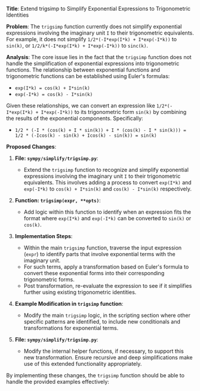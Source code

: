 **Title**: Extend trigsimp to Simplify Exponential Expressions to Trigonometric Identities

**Problem**: The `trigsimp` function currently does not simplify exponential expressions involving the imaginary unit `I` to their trigonometric equivalents. For example, it does not simplify `1/2*(-I*exp(I*k) + I*exp(-I*k))` to `sin(k)`, or `1/2/k*(-I*exp(I*k) + I*exp(-I*k))` to `sinc(k)`.

**Analysis**:
The core issue lies in the fact that the `trigsimp` function does not handle the simplification of exponential expressions into trigonometric functions. The relationship between exponential functions and trigonometric functions can be established using Euler's formulas:
- `exp(I*k) = cos(k) + I*sin(k)`
- `exp(-I*k) = cos(k) - I*sin(k)`

Given these relationships, we can convert an expression like `1/2*(-I*exp(I*k) + I*exp(-I*k))` to its trigonometric form `sin(k)` by combining the results of the exponential components. Specifically:
- `1/2 * (-I * (cos(k) + I * sin(k)) + I * (cos(k) - I * sin(k))) = 1/2 * (-Icos(k) - sin(k) + Icos(k) - sin(k)) = sin(k)`

**Proposed Changes**:
1. **File: `sympy/simplify/trigsimp.py`**:
   - Extend the `trigsimp` function to recognize and simplify exponential expressions involving the imaginary unit `I` to their trigonometric equivalents. This involves adding a process to convert `exp(I*k)` and `exp(-I*k)` to `cos(k) + I*sin(k)` and `cos(k) - I*sin(k)` respectively.

2. **Function: `trigsimp(expr, **opts)`**:
   - Add logic within this function to identify when an expression fits the format where `exp(I*k)` and `exp(-I*k)` can be converted to `sin(k)` or `cos(k)`.

3. **Implementation Steps**:
   - Within the main `trigsimp` function, traverse the input expression (`expr`) to identify parts that involve exponential terms with the imaginary unit.
   - For such terms, apply a transformation based on Euler's formula to convert these exponential forms into their corresponding trigonometric forms.
   - Post transformation, re-evaluate the expression to see if it simplifies further using existing trigonometric identities.

4. **Example Modification in `trigsimp` function**:
    - Modify the main `trigsimp` logic, in the scripting section where other specific patterns are identified, to include new conditionals and transformations for exponential terms.

5. **File: `sympy/simplify/trigsimp.py`**:
   - Modify the internal helper functions, if necessary, to support this new transformation. Ensure recursive and deep simplifications make use of this extended functionality appropriately.

By implementing these changes, the `trigsimp` function should be able to handle the provided examples effectively:

